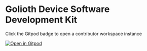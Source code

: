 # Golioth Device Software Development Kit

Click the Gitpod badge to open a contributor workspace instance

[![Open in Gitpod](https://gitpod.io/button/open-in-gitpod.svg)](https://gitpod.io/from-referrer/)


